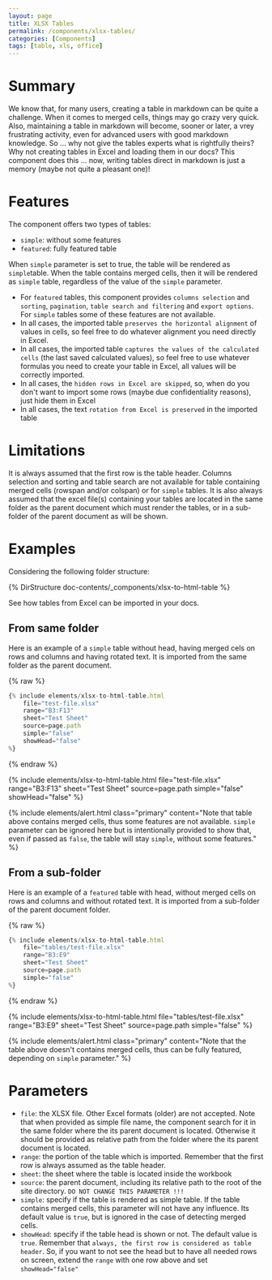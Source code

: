 ```yaml
---
layout: page
title: XLSX Tables
permalink: /components/xlsx-tables/
categories: [Components]
tags: [table, xls, office]
---
```


# Summary
We know that, for many users, creating a table in markdown can be quite a challenge. When it comes to merged cells, things may go crazy very quick. Also, maintaining a table in markdown will become, sooner or later, a vrey frustrating activity, even for advanced users with good markdown knowledge. So ... why not give the tables experts what is rightfully theirs? Why not creating tables in Excel and loading them in our docs? This component does this ... now, writing tables direct in markdown is just a memory (maybe not quite a pleasant one)!

# Features
The component offers two types of tables: 
- `simple`: without some features
- `featured`: fully featured table

When `simple` parameter is set to true, the table will be rendered as `simple`table. When the table contains merged cells, then it will be rendered as `simple` table, regardless of the value of the `simple` parameter.

- For `featured` tables, this component provides `columns selection` and `sorting`, `pagination`, `table search and filtering` and `export options`. For `simple` tables some of these features are not available.
- In all cases, the imported table `preserves the horizontal alignment` of values in cells, so feel free to do whatever alignment you need directly in Excel. 
- In all cases, the imported table `captures the values of the calculated cells` (the last saved calculated values), so feel free to use whatever formulas you need to create your table in Excel, all values will be correctly imported.
- In all cases, the `hidden rows in Excel are skipped`, so, when do you don't want to import some rows (maybe due confidentiality reasons), just hide them in Excel
- In all cases, the text `rotation from Excel is preserved` in the imported table

# Limitations
It is always assumed that the first row is the table header. Columns selection and sorting and table search are not available for table containing merged cells (rowspan and/or colspan) or for `simple` tables. It is also always assumed that the excel file(s) containing your tables are located in the same folder as the parent document which must render the tables, or in a sub-folder of the parent document as will be shown.

# Examples
Considering the following folder structure:

{% DirStructure doc-contents/_components/xlsx-to-html-table %}

See how tables from Excel can be imported in your docs.

## From same folder
Here is an example of a `simple` table without head, having merged cels on rows and columns and having rotated text. It is imported from the same folder as the parent document.

{% raw %}
```javascript
{% include elements/xlsx-to-html-table.html 
    file="test-file.xlsx" 
    range="B3:F13" 
    sheet="Test Sheet"
    source=page.path
    simple="false"
    showHead="false"
%}
```
{% endraw %}

{% include elements/xlsx-to-html-table.html 
    file="test-file.xlsx" 
    range="B3:F13" 
    sheet="Test Sheet"
    source=page.path
    simple="false"
    showHead="false"
%}

{% include elements/alert.html class="primary" 
    content="Note that table above contains merged cells, thus some features are not available. `simple` parameter can be ignored here but is intentionally provided to show that, even if passed as `false`, the table will stay `simple`, without some features." 
%}

## From a sub-folder
Here is an example of a `featured` table with head, without merged cells on rows and columns and without rotated text. It is imported from a sub-folder of the parent document folder.

{% raw %}
```javascript
{% include elements/xlsx-to-html-table.html 
    file="tables/test-file.xlsx" 
    range="B3:E9" 
    sheet="Test Sheet"
    source=page.path
    simple="false"
%}
```
{% endraw %}

{% include elements/xlsx-to-html-table.html 
    file="tables/test-file.xlsx" 
    range="B3:E9" 
    sheet="Test Sheet"
    source=page.path
    simple="false"
%}

{% include elements/alert.html class="primary" 
    content="Note that the table above doesn't contains merged cells, thus can be fully featured, depending on `simple` parameter." 
%}

# Parameters
- `file`: the XLSX file. Other Excel formats (older) are not accepted. Note that when provided as simple file name, the component search for it in the same folder where the its parent document is located. Otherwise it should be provided as relative path from the folder where the its parent document is located.
- `range`: the portion of the table which is imported. Remember that the first row is always assumed as the table header.
- `sheet`: the sheet where the table is located inside the workbook
- `source`: the parent document, including its relative path to the root of the site directory. `DO NOT CHANGE THIS PARAMETER !!!`
- `simple`: specify if the table is rendered as simple table. If the table contains merged cells, this parameter will not have any influence. Its default value is `true`, but is ignored in the case of detecting merged cells.
- `showHead`: specify if the table head is shown or not. The default value is `true`. Remember that `always, the first row is considered as table header`. So, if you want to not see the head but to have all needed rows on screen, extend the `range` with one row above and set `showHead="false"`